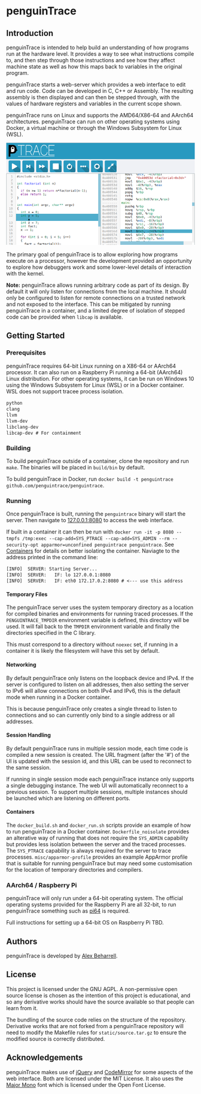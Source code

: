 # penguinTrace

## Introduction

penguinTrace is intended to help build an understanding of how programs run at the hardware level. It provides a way to see what instructions compile to, and then step through those instructions and see how they affect machine state as well as how this maps back to variables in the original program.

penguinTrace starts a web-server which provides a web interface to edit and run code. Code can be developed in C, C++ or Assembly. The resulting assembly is then displayed and can then be stepped through, with the values of hardware registers and variables in the current scope shown.

penguinTrace runs on Linux and supports the AMD64/X86-64 and AArch64 architectures. penguinTrace can run on other operating systems using Docker, a virtual machine or through the Windows Subsystem for Linux (WSL).

![penguinTrace screenshot](misc/screenshot.png)

The primary goal of penguinTrace is to allow exploring how programs execute on a processor, however the development provided an opportunity to explore how debuggers work and some lower-level details of interaction with the kernel.

**Note:** penguinTrace allows running arbitrary code as part of its design. By default it will only listen for connections from the local machine. It should only be configured to listen for remote connections on a trusted network and not exposed to the interface. This can be mitigated by running penguinTrace in a container, and a limited degree of isolation of stepped code can be provided when ```libcap``` is available.

## Getting Started

### Prerequisites

penguinTrace requires 64-bit Linux running on a X86-64 or AArch64 processor. It can also run on a Raspberry Pi running a 64-bit (AArch64) Linux distribution. For other operating systems, it can be run on Windows 10 using the Windows Subsystem for Linux (WSL) or in a Docker container. WSL does not support tracee process isolation.

```
python
clang
llvm
llvm-dev
libclang-dev
libcap-dev # For containment
```

### Building

To build penguinTrace outside of a container, clone the repository and run ```make```. The binaries will be placed in ```build/bin``` by default.

To build penguinTrace in Docker, run ```docker build -t penguintrace github.com/penguintrace/penguintrace```.

### Running

Once penguinTrace is built, running the ```penguintrace``` binary will start the server. Then navigate to [127.0.0.1:8080](http://127.0.0.1:8080) to access the web interface.

If built in a container it can then be run with ```docker run -it -p 8080 --tmpfs /tmp:exec --cap-add=SYS_PTRACE --cap-add=SYS_ADMIN --rm --security-opt apparmor=unconfined penguintrace penguintrace```. See [Containers](#containers) for details on better isolating the container. Naviagte to the address printed in the command line:

```
[INFO]  SERVER: Starting Server...
[INFO]  SERVER:   IF: lo 127.0.0.1:8080
[INFO]  SERVER:   IF: eth0 172.17.0.2:8080 # <--- use this address
```

#### Temporary Files

The penguinTrace server uses the system temporary directory as a location for compiled binaries and environments for running traced processes. If the ```PENGUINTRACE_TMPDIR``` environment variable is defined, this directory will be used. It will fall back to the ```TMPDIR``` environment variable and finally the directories specified in the C library.

This must correspond to a directory without ```noexec``` set, if running in a container it is likely the filesystem will have this set by default.

#### Networking

By default penguinTrace only listens on the loopback device and IPv4. If the server is configured to listen on all addresses, then also setting the server to IPv6 will allow connections on both IPv4 and IPv6, this is the default mode when running in a Docker container.

This is because penguinTrace only creates a single thread to listen to connections and so can currently only bind to a single address or all addresses.

#### Session Handling

By default penguinTrace runs in multiple session mode, each time code is compiled a new session is created. The URL fragment (after the '#') of the UI is updated with the session id, and this URL can be used to reconnect to the same session.

If running in single session mode each penguinTrace instance only supports a single debugging instance. The web UI will automatically reconnect to a previous session. To support multiple sessions, multiple instances should be launched which are listening on different ports.

#### Containers

The ```docker_build.sh``` and ```docker_run.sh``` scripts provide an example of how to run penguinTrace in a Docker container. ```Dockerfile_noisolate``` provides an alterative way of running that does not require the ```SYS_ADMIN``` capability but provides less isolation between the server and the traced processes. The ```SYS_PTRACE``` capability is always required for the server to trace processes. ```misc/apparmor-profile``` provides an example AppArmor profile that is suitable for running penguinTrace but may need some customisation for the location of temporary directories and compilers.

### AArch64 / Raspberry Pi

penguinTrace will only run under a 64-bit operating system. The official operating systems provided for the Raspberry Pi are all 32-bit, to run penguinTrace something such as [pi64](https://github.com/bamarni/pi64) is required.

Full instructions for setting up a 64-bit OS on Raspberry Pi TBD.

## Authors

penguinTrace is developed by [Alex Beharrell](https://github.com/martiansoup).

## License

This project is licensed under the GNU AGPL. A non-permissive open source license is chosen as the intention of this project is educational, and so any derivative works should have the source available so that people can learn from it.

The bundling of the source code relies on the structure of the repository. Derivative works that are not forked from a penguinTrace repository will need to modify the Makefile rules for ```static/source.tar.gz``` to ensure the modified source is correctly distributed.

## Acknowledgements

penguinTrace makes use of [jQuery](https://jquery.com) and [CodeMirror](https://codemirror.net) for some aspects of the web interface. Both are licensed under the MIT License. It also uses the [Major Mono](http://www.emreparlak.com/major/) font which is licensed under the Open Font License.


